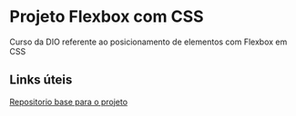# Projeto Flexbox com CSS
Curso da DIO referente ao posicionamento de elementos com Flexbox em CSS

## Links úteis
[Repositorio base para o projeto](gitlab.com/karensantos/project-flexbox-dio)
